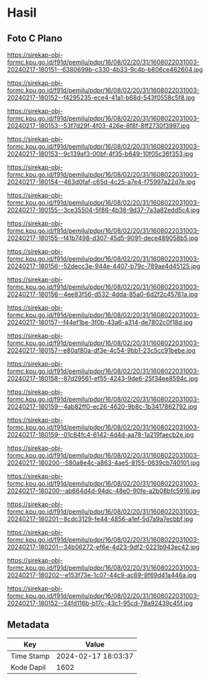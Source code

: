 # Hasil

## Foto C Plano

https://sirekap-obj-formc.kpu.go.id/f91d/pemilu/pdpr/16/08/02/20/31/1608022031003-20240217-180151--6380699b-c330-4b33-9c4b-b806ce462604.jpg

https://sirekap-obj-formc.kpu.go.id/f91d/pemilu/pdpr/16/08/02/20/31/1608022031003-20240217-180152--f4295235-ece4-41a1-b68d-543f0558c5f8.jpg

https://sirekap-obj-formc.kpu.go.id/f91d/pemilu/pdpr/16/08/02/20/31/1608022031003-20240217-180153--53f7d29f-4f03-426e-8f8f-8ff2730f3997.jpg

https://sirekap-obj-formc.kpu.go.id/f91d/pemilu/pdpr/16/08/02/20/31/1608022031003-20240217-180153--9c139af3-00bf-4f35-b649-10f05c36f353.jpg

https://sirekap-obj-formc.kpu.go.id/f91d/pemilu/pdpr/16/08/02/20/31/1608022031003-20240217-180154--463d0faf-c65d-4c25-a7e4-f75997a22d7e.jpg

https://sirekap-obj-formc.kpu.go.id/f91d/pemilu/pdpr/16/08/02/20/31/1608022031003-20240217-180155--3ce35504-5f86-4b38-9d37-7a3a82edd5c4.jpg

https://sirekap-obj-formc.kpu.go.id/f91d/pemilu/pdpr/16/08/02/20/31/1608022031003-20240217-180155--f41b7498-d307-45d5-9091-dece489058b5.jpg

https://sirekap-obj-formc.kpu.go.id/f91d/pemilu/pdpr/16/08/02/20/31/1608022031003-20240217-180156--52decc3e-944e-4407-b79c-789ae4d45125.jpg

https://sirekap-obj-formc.kpu.go.id/f91d/pemilu/pdpr/16/08/02/20/31/1608022031003-20240217-180156--4ee83f56-d532-4dda-85a0-6d2f2c45761a.jpg

https://sirekap-obj-formc.kpu.go.id/f91d/pemilu/pdpr/16/08/02/20/31/1608022031003-20240217-180157--f44ef1be-3f0b-43a6-a314-de7802c0f18d.jpg

https://sirekap-obj-formc.kpu.go.id/f91d/pemilu/pdpr/16/08/02/20/31/1608022031003-20240217-180157--e80af80a-df3e-4c54-9bb1-23c5cc91bebe.jpg

https://sirekap-obj-formc.kpu.go.id/f91d/pemilu/pdpr/16/08/02/20/31/1608022031003-20240217-180158--87d29561-ef55-4243-9de6-25f34ee8594c.jpg

https://sirekap-obj-formc.kpu.go.id/f91d/pemilu/pdpr/16/08/02/20/31/1608022031003-20240217-180159--4ab82ff0-ec26-4620-9b8c-1b3417862792.jpg

https://sirekap-obj-formc.kpu.go.id/f91d/pemilu/pdpr/16/08/02/20/31/1608022031003-20240217-180159--01c84fc4-6142-4d4d-aa78-1a219faecb2e.jpg

https://sirekap-obj-formc.kpu.go.id/f91d/pemilu/pdpr/16/08/02/20/31/1608022031003-20240217-180200--580a8e4c-a863-4ae5-8155-0639cb740101.jpg

https://sirekap-obj-formc.kpu.go.id/f91d/pemilu/pdpr/16/08/02/20/31/1608022031003-20240217-180200--ab664d4d-94dc-48e0-90fe-a2b08bfc5916.jpg

https://sirekap-obj-formc.kpu.go.id/f91d/pemilu/pdpr/16/08/02/20/31/1608022031003-20240217-180201--8cdc3129-fe44-4856-a1ef-5d7a9a7ecbbf.jpg

https://sirekap-obj-formc.kpu.go.id/f91d/pemilu/pdpr/16/08/02/20/31/1608022031003-20240217-180201--34b06272-ef6e-4d23-9df2-0221b943ec42.jpg

https://sirekap-obj-formc.kpu.go.id/f91d/pemilu/pdpr/16/08/02/20/31/1608022031003-20240217-180202--e153f73e-1c07-44c9-ac69-8f69d41a446a.jpg

https://sirekap-obj-formc.kpu.go.id/f91d/pemilu/pdpr/16/08/02/20/31/1608022031003-20240217-180152--34fd116b-b17c-43c1-95cd-78a92439c45f.jpg


## Metadata

| Key        | Value               |
| ---------- | ------------------- |
| Time Stamp | 2024-02-17 18:03:37 |
| Kode Dapil | 1602                |



